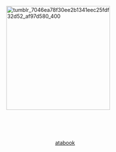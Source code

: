 ⠀ᅠ⠀ᅠ⠀ᅠ⠀ᅠ⠀ᅠ⠀ᅠ⠀⠀ ᅠ⠀<img width="280" height="280" alt="tumblr_7046ea78f30ee2b1341eec25fdf32d52_af97d580_400" src="https://github.com/user-attachments/assets/f2f0c764-a261-4bd7-95a6-45594777d293" />



⠀⠀⠀

⠀⠀⠀

⠀⠀⠀⠀⠀⠀⠀⠀⠀⠀⠀⠀⠀⠀⠀⠀⠀⠀⠀⠀⠀⠀⠀⠀⠀⠀⠀⠀⠀⠀⠀[atabook](https://sourdeath.atabook.org)
